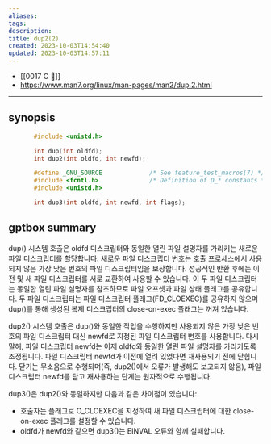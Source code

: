 ```yaml
---
aliases: 
tags: 
description:
title: dup2(2)
created: 2023-10-03T14:54:40
updated: 2023-10-03T14:57:11
---
```

- [[0017 C 🍎]]
- <https://www.man7.org/linux/man-pages/man2/dup.2.html>
___

## synopsis

```c
       #include <unistd.h>

       int dup(int oldfd);
       int dup2(int oldfd, int newfd);

       #define _GNU_SOURCE             /* See feature_test_macros(7) */
       #include <fcntl.h>              /* Definition of O_* constants */
       #include <unistd.h>

       int dup3(int oldfd, int newfd, int flags);
```

## gptbox summary

dup() 시스템 호출은 oldfd 디스크립터와 동일한 열린 파일 설명자를 가리키는 새로운 파일 디스크립터를 할당합니다. 새로운 파일 디스크립터 번호는 호출 프로세스에서 사용되지 않은 가장 낮은 번호의 파일 디스크립터임을 보장합니다. 성공적인 반환 후에는 이전 및 새 파일 디스크립터를 서로 교환하여 사용할 수 있습니다. 이 두 파일 디스크립터는 동일한 열린 파일 설명자를 참조하므로 파일 오프셋과 파일 상태 플래그를 공유합니다. 두 파일 디스크립터는 파일 디스크립터 플래그(FD_CLOEXEC)를 공유하지 않으며 dup()를 통해 생성된 복제 디스크립터의 close-on-exec 플래그는 꺼져 있습니다.

dup2() 시스템 호출은 dup()와 동일한 작업을 수행하지만 사용되지 않은 가장 낮은 번호의 파일 디스크립터 대신 newfd로 지정된 파일 디스크립터 번호를 사용합니다. 다시 말해, 파일 디스크립터 newfd는 이제 oldfd와 동일한 열린 파일 설명자를 가리키도록 조정됩니다. 파일 디스크립터 newfd가 이전에 열려 있었다면 재사용되기 전에 닫힙니다. 닫기는 무소음으로 수행되며(즉, dup2()에서 오류가 발생해도 보고되지 않음), 파일 디스크립터 newfd를 닫고 재사용하는 단계는 원자적으로 수행됩니다.

dup3()은 dup2()와 동일하지만 다음과 같은 차이점이 있습니다:
- 호출자는 플래그로 O_CLOEXEC을 지정하여 새 파일 디스크립터에 대한 close-on-exec 플래그를 설정할 수 있습니다.
- oldfd가 newfd와 같으면 dup3()는 EINVAL 오류와 함께 실패합니다.
